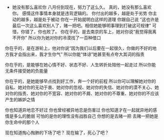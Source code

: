 
 - 她没有那么喜欢你
八月份到现在，努力了这么久。
真的，她没有那么喜欢你。
感情这件事情本身就是违背逻辑的。
你付出的越多，越是处于劣势
你主动的越多，越是处于被动
你在一开始就明白这样的道理
你跟自己说
“这也许是最后一次这么喜欢别人了，赌一把吧。相信她能够明事理到打破这可规律”
可惜，你错了，你也败了。
你在乎的，是去南京的车上，她对你说“我觉得我离不开你”
所以你为她对你的冷漠找了一百种借口

你在乎的，是在游轮上，他对你说“因为我们以后要在一起很久，你做的不好的地方我才会指出来，我才生你气”
所以你能“体谅”她甚至有点夸大其词的指责

你在乎的，是能够在她心情不好、状态不好、人生转折处陪他一起走过
所以你能无条件接受她的负能量

你在乎的，是她能够早点找到好工作，奔一个好的前程
所以你可以理解她对你的自私、她对你的无动于衷、她对你的忽视、她对你的失信、她对你的漠不关心、她对你的指责、她对你的不宽容、她对你的不屑、她对你的不尊重、她对你的不应该产生的嫉妒之情

你也知道异地恋不好过
你也曾经被异地恋是伤害过
你也知道才在一起就异地的感情是多么的脆弱
可怕的是你的理性没有战胜自己
你想的是去赌一把
去赌一把她是你生命中的那个人

现在知道掏心掏肺的下场了吧？
现在输了，死心了吧？


<!--stackedit_data:
eyJoaXN0b3J5IjpbLTEwOTQ4NTE3OTJdfQ==
-->